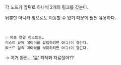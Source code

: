 
각 노드가 앞뒤로 하나씩 2개의 링크를 갖는다.

뒤뿐만 아니라 앞으로도 이동할 수 있기 때문에 훨씬 유용하다.

&nbsp;  

```
💡 이중 연결 리스트는…
리스트 끝에 데이터를 삽입하려면 O(1)이 걸린다.
리스트 앞의 데이터를 삭제하려면 O(1)이 걸린다.
```
→ 이거 완전… [‘큐’]() 최적화 자료잖아??

